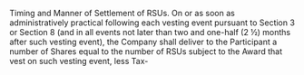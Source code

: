 Timing and Manner of Settlement of RSUs.  On or as soon as administratively practical
following each vesting event pursuant to Section 3 or Section 8 (and in all events not later than two and
one-half (2 ½) months after such vesting event), the Company shall deliver to the Participant a number of
Shares  equal  to  the  number  of  RSUs  subject  to  the  Award  that  vest  on  such  vesting  event,  less  Tax-